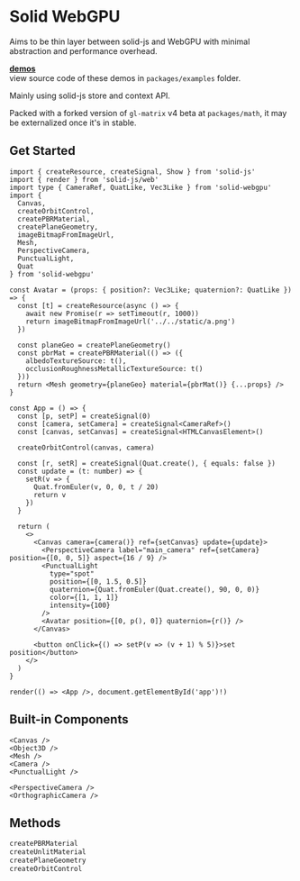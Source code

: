 # Solid WebGPU

Aims to be thin layer between solid-js and WebGPU with minimal abstraction and performance overhead.

**[demos](https://solid-webgpu.vercel.app/)**<br/>
view source code of these demos in `packages/examples` folder.

Mainly using solid-js store and context API.

Packed with a forked version of `gl-matrix` v4 beta at `packages/math`, it may be externalized once it's in stable.

## Get Started

```tsx
import { createResource, createSignal, Show } from 'solid-js'
import { render } from 'solid-js/web'
import type { CameraRef, QuatLike, Vec3Like } from 'solid-webgpu'
import {
  Canvas,
  createOrbitControl,
  createPBRMaterial,
  createPlaneGeometry,
  imageBitmapFromImageUrl,
  Mesh,
  PerspectiveCamera,
  PunctualLight,
  Quat
} from 'solid-webgpu'

const Avatar = (props: { position?: Vec3Like; quaternion?: QuatLike }) => {
  const [t] = createResource(async () => {
    await new Promise(r => setTimeout(r, 1000))
    return imageBitmapFromImageUrl('../../static/a.png')
  })

  const planeGeo = createPlaneGeometry()
  const pbrMat = createPBRMaterial(() => ({
    albedoTextureSource: t(),
    occlusionRoughnessMetallicTextureSource: t()
  }))
  return <Mesh geometry={planeGeo} material={pbrMat()} {...props} />
}

const App = () => {
  const [p, setP] = createSignal(0)
  const [camera, setCamera] = createSignal<CameraRef>()
  const [canvas, setCanvas] = createSignal<HTMLCanvasElement>()

  createOrbitControl(canvas, camera)

  const [r, setR] = createSignal(Quat.create(), { equals: false })
  const update = (t: number) => {
    setR(v => {
      Quat.fromEuler(v, 0, 0, t / 20)
      return v
    })
  }

  return (
    <>
      <Canvas camera={camera()} ref={setCanvas} update={update}>
        <PerspectiveCamera label="main_camera" ref={setCamera} position={[0, 0, 5]} aspect={16 / 9} />
        <PunctualLight
          type="spot"
          position={[0, 1.5, 0.5]}
          quaternion={Quat.fromEuler(Quat.create(), 90, 0, 0)}
          color={[1, 1, 1]}
          intensity={100}
        />
        <Avatar position={[0, p(), 0]} quaternion={r()} />
      </Canvas>

      <button onClick={() => setP(v => (v + 1) % 5)}>set position</button>
    </>
  )
}

render(() => <App />, document.getElementById('app')!)
```

## Built-in Components

```tsx
<Canvas />
<Object3D />
<Mesh />
<Camera />
<PunctualLight />

<PerspectiveCamera />
<OrthographicCamera />
```

## Methods

```ts
createPBRMaterial
createUnlitMaterial
createPlaneGeometry
createOrbitControl
```
